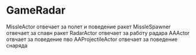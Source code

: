 # GameRadar

MissleActor отвечает за полет и поведение ракет
MissleSpawner отвечает за спавн ракет 
RadarActor отвечает за работу радара
AAActor отвчает за поведение пво
AAProjectileActor отвечает за поведение снаряда
